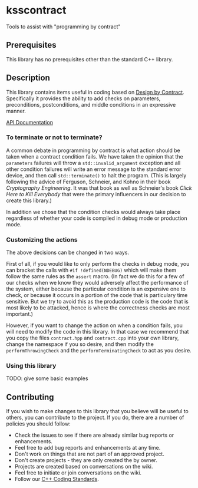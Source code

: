 # ksscontract
Tools to assist with "programming by contract"

## Prerequisites

This library has no prerequisites other than the standard C++ library.

## Description

This library contains items useful in coding based on 
[Design by Contract](https://en.wikipedia.org/wiki/Design_by_contract). Specifically it provides the ability
to add checks on parameters, preconditions, postconditions, and middle conditions in an expressive
manner.

[API Documentation](https://www.kss.cc/apis/ksscontract/docs/index.html) 

### To terminate or not to terminate?

A common debate in programming by contract is what action should be taken when a contract
condition fails. We have taken the opinion that the `parameters` failures will throw a
`std::invalid_argument` exception and all other condition failures will write an error message
to the standard error device, and then call `std::terminate()` to halt the program. (This is largely
following the advice of Ferguson, Schneier, and Kohno in their book _Cryptography Engineering_.
It was that book as well as Schneier's book _Click Here to Kill Everybody_ that were the primary
influencers in our decision to create this library.)

In addition we chose that the condition checks would always take place regardless of whether
your code is compiled in debug mode or production mode.

### Customizing the actions

The above decisions can be changed in two ways.

First of all, if you would like to only perform the checks in debug mode, you can bracket the calls
with `#if !defined(NDEBUG)` which will make them follow the same rules as the `assert`
macro. (In fact we do this for a few of our checks when we know they would adversely affect
the performance of the system, either because the particular condition is an expensive one
to check, or because it occurs in a portion of the code that is particulary time sensitive. But we
try to avoid this as the production code is the code that is most likely to be attacked, hence is
where the correctness checks are most important.)

However, if you want to change the action on when a condition fails, you will need to modify the
code in this library. In that case we recommend that you copy the files `contract.hpp` and
`contract.cpp` into your own library, change the namespace if you so desire, and then
modify the `performThrowingCheck` and the `performTerminatingCheck` to act as you
desire.

### Using this library

TODO: give some basic examples

## Contributing

If you wish to make changes to this library that you believe will be useful to others, you can
contribute to the project. If you do, there are a number of policies you should follow:

* Check the issues to see if there are already similar bug reports or enhancements.
* Feel free to add bug reports and enhancements at any time.
* Don't work on things that are not part of an approved project.
* Don't create projects - they are only created the by owner.
* Projects are created based on conversations on the wiki.
* Feel free to initiate or join conversations on the wiki.
* Follow our [C++ Coding Standards](https://www.kss.cc/standards/c-.html).
